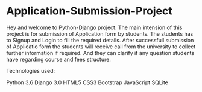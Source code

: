 # Application-Submission-Project

Hey and welcome to Python-Django project. The main intension of this project is for submission of Application form by students. The students has to Signup and Login to fill the required details. After successfull submission of Applicatio form the students will receive call from the university to collect further information if required. And they can clarify if any question students have regarding course and fees structure.


Technologies used:

Python 3.6
Django 3.0
HTML5
CSS3
Bootstrap
JavaScript
SQLite





